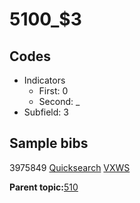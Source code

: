 # 5100\_$3

## Codes

-   Indicators
    -   First: 0
    -   Second: \_
-   Subfield: 3

## Sample bibs

3975849 [Quicksearch](https://search.library.yale.edu/catalog/3975849) [VXWS](http://prodorbis.library.yale.edu:7014/vxws/GetHoldingsService?bibId=3975849)

**Parent topic:**[510](../../tags/510/510.md)

